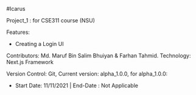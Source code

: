 #Icarus

Project_1 : for CSE311 course (NSU)

Features:
  * Creating a Login UI

Contributors: Md. Maruf Bin Salim Bhuiyan & Farhan Tahmid.
Technology: Next.js Framework

Version Control: Git,
Current version: alpha_1.0.0,
for alpha_1.0.0: 
  * Start Date: 11/11/2021 |  End-Date : Not Applicable
